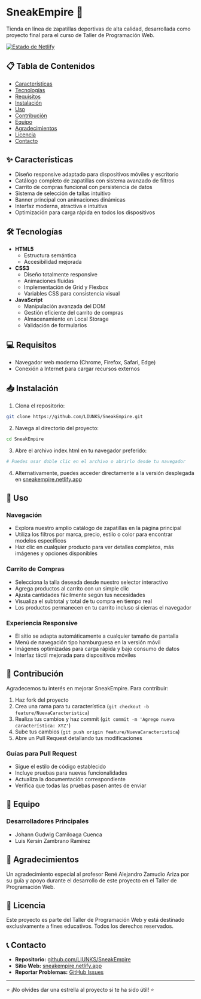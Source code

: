 # SneakEmpire 👟

Tienda en línea de zapatillas deportivas de alta calidad, desarrollada como proyecto final para el curso de Taller de Programación Web.

[![Estado de Netlify](https://api.netlify.com/api/v1/badges/82be6898-5545-49a6-b98b-7d2f3849e9a8/deploy-status)](https://sneakempire.netlify.app/)

## 📋 Tabla de Contenidos
- [Características](#características)
- [Tecnologías](#tecnologías)
- [Requisitos](#requisitos)
- [Instalación](#instalación)
- [Uso](#uso)
- [Contribución](#contribución)
- [Equipo](#equipo)
- [Agradecimientos](#agradecimientos)
- [Licencia](#licencia)
- [Contacto](#contacto)

## ✨ Características

- Diseño responsive adaptado para dispositivos móviles y escritorio
- Catálogo completo de zapatillas con sistema avanzado de filtros
- Carrito de compras funcional con persistencia de datos
- Sistema de selección de tallas intuitivo
- Banner principal con animaciones dinámicas
- Interfaz moderna, atractiva e intuitiva
- Optimización para carga rápida en todos los dispositivos

## 🛠️ Tecnologías

- **HTML5**
  - Estructura semántica
  - Accesibilidad mejorada
- **CSS3**
  - Diseño totalmente responsive
  - Animaciones fluidas
  - Implementación de Grid y Flexbox
  - Variables CSS para consistencia visual
- **JavaScript**
  - Manipulación avanzada del DOM
  - Gestión eficiente del carrito de compras
  - Almacenamiento en Local Storage
  - Validación de formularios

## 💻 Requisitos

- Navegador web moderno (Chrome, Firefox, Safari, Edge)
- Conexión a Internet para cargar recursos externos

## 📥 Instalación

1. Clona el repositorio:
```bash
git clone https://github.com/LIUNKS/SneakEmpire.git
```

2. Navega al directorio del proyecto:
```bash
cd SneakEmpire
```

3. Abre el archivo index.html en tu navegador preferido:
```bash
# Puedes usar doble clic en el archivo o abrirlo desde tu navegador
```

4. Alternativamente, puedes acceder directamente a la versión desplegada en [sneakempire.netlify.app](https://sneakempire.netlify.app)

## 🚀 Uso

### Navegación

- Explora nuestro amplio catálogo de zapatillas en la página principal
- Utiliza los filtros por marca, precio, estilo o color para encontrar modelos específicos
- Haz clic en cualquier producto para ver detalles completos, más imágenes y opciones disponibles

### Carrito de Compras

- Selecciona la talla deseada desde nuestro selector interactivo
- Agrega productos al carrito con un simple clic
- Ajusta cantidades fácilmente según tus necesidades
- Visualiza el subtotal y total de tu compra en tiempo real
- Los productos permanecen en tu carrito incluso si cierras el navegador

### Experiencia Responsive

- El sitio se adapta automáticamente a cualquier tamaño de pantalla
- Menú de navegación tipo hamburguesa en la versión móvil
- Imágenes optimizadas para carga rápida y bajo consumo de datos
- Interfaz táctil mejorada para dispositivos móviles

## 🤝 Contribución

Agradecemos tu interés en mejorar SneakEmpire. Para contribuir:

1. Haz fork del proyecto
2. Crea una rama para tu característica (`git checkout -b feature/NuevaCaracteristica`)
3. Realiza tus cambios y haz commit (`git commit -m 'Agrego nueva característica: XYZ'`)
4. Sube tus cambios (`git push origin feature/NuevaCaracteristica`)
5. Abre un Pull Request detallando tus modificaciones

### Guías para Pull Request

- Sigue el estilo de código establecido
- Incluye pruebas para nuevas funcionalidades
- Actualiza la documentación correspondiente
- Verifica que todas las pruebas pasen antes de enviar

## 👥 Equipo

### Desarrolladores Principales

- Johann Gudwig Camiloaga Cuenca
- Luis Kersin Zambrano Ramírez

## 👏 Agradecimientos

Un agradecimiento especial al profesor René Alejandro Zamudio Ariza por su guía y apoyo durante el desarrollo de este proyecto en el Taller de Programación Web.

## 📄 Licencia

Este proyecto es parte del Taller de Programación Web y está destinado exclusivamente a fines educativos. Todos los derechos reservados.

## 📞 Contacto

- **Repositorio:** [github.com/LIUNKS/SneakEmpire](https://github.com/LIUNKS/SneakEmpire)
- **Sitio Web:** [sneakempire.netlify.app](https://sneakempire.netlify.app)
- **Reportar Problemas:** [GitHub Issues](https://github.com/LIUNKS/SneakEmpire/issues)

---

⭐ ¡No olvides dar una estrella al proyecto si te ha sido útil! ⭐
